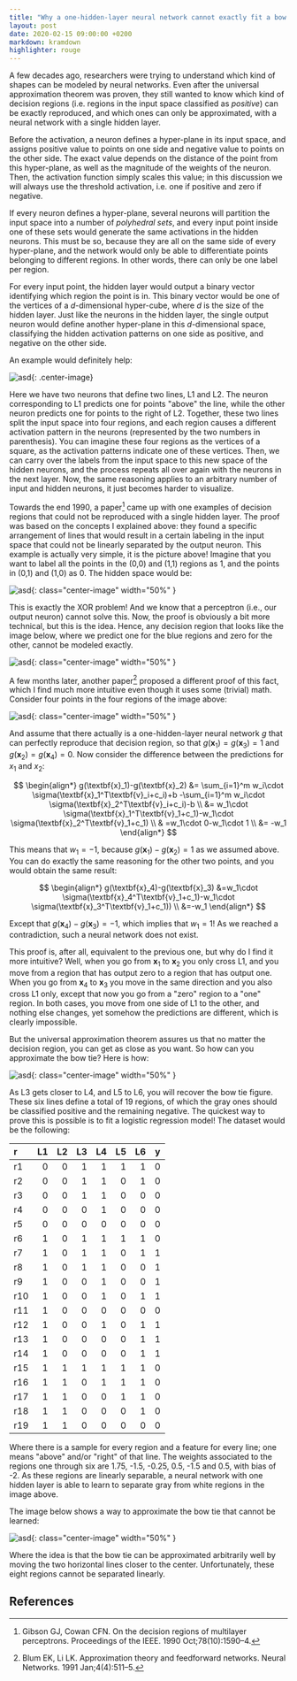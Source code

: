 ```yaml
---
title: "Why a one-hidden-layer neural network cannot exactly fit a bow tie, and how to approximate it"
layout: post
date: 2020-02-15 09:00:00 +0200
markdown: kramdown
highlighter: rouge
---
```


A few decades ago, researchers were trying to understand which kind of shapes
can be modeled by neural networks. Even after the universal approximation
theorem was proven, they still wanted to know which kind of decision regions
(i.e. regions in the input space classified as _positive_) can be exactly
reproduced, and which ones can only be approximated, with a neural network with
a single hidden layer.

Before the activation, a neuron defines a hyper-plane in its input space, and
assigns positive value to points on one side and negative value to points on the
other side. The exact value depends on the distance of the point from this
hyper-plane, as well as the magnitude of the weights of the neuron. Then, the
activation function simply scales this value; in this discussion we will always
use the threshold activation, i.e. one if positive and zero if negative.

If every neuron defines a hyper-plane, several neurons will partition the input
space into a number of _polyhedral sets_, and every input point inside one of
these sets would generate the same activations in the hidden neurons. This must
be so, because they are all on the same side of every hyper-plane, and the
network would only be able to differentiate points belonging to different
regions. In other words, there can only be one label per region.

For every input point, the hidden layer would output a binary vector identifying
which region the point is in. This binary vector would be one of the vertices of
a $d$-dimensional hyper-cube, where $d$ is the size of the hidden layer. Just
like the neurons in the hidden layer, the single output neuron would define
another hyper-plane in this $d$-dimensional space, classifying the hidden
activation patterns on one side as positive, and negative on the other side.

An example would definitely help:

![asd]({{site.url}}/images/bowtie/example.png){: .center-image}

Here we have two neurons that define two lines, L1 and L2. The neuron
corresponding to L1 predicts one for points "above" the line, while the other
neuron predicts one for points to the right of L2. Together, these two lines
split the input space into four regions, and each region causes a different
activation pattern in the neurons (represented by the two numbers in
parenthesis). You can imagine these four regions as the vertices of a square, as
the activation patterns indicate one of these vertices. Then, we can carry over
the labels from the input space to this new space of the hidden neurons, and the
process repeats all over again with the neurons in the next layer. Now, the same
reasoning applies to an arbitrary number of input and hidden neurons, it just
becomes harder to visualize.

Towards the end 1990, a paper[^2] came up with one examples of decision regions
that could not be reproduced with a single hidden layer. The proof was based on
the concepts I explained above: they found a specific arrangement of lines that
would result in a certain labeling in the input space that could not be linearly
separated by the output neuron. This example is actually very simple, it is the
picture above! Imagine that you want to label all the points in the (0,0) and
(1,1) regions as 1, and the points in (0,1) and (1,0) as 0. The hidden space
would be:

![asd]({{site.url}}/images/bowtie/xor.png){: class="center-image" width="50%" }

This is exactly the XOR problem! And we know that a perceptron (i.e., our output
neuron) cannot solve this. Now, the proof is obviously a bit more technical, but
this is the idea. Hence, any decision region that looks like the image below,
where we predict one for the blue regions and zero for the other, cannot be
modeled exactly.

![asd]({{site.url}}/images/bowtie/saddle.png){: class="center-image" width="50%" }

A few months later, another paper[^1] proposed a different proof of this fact,
which I find much more intuitive even though it uses some (trivial) math.
Consider four points in the four regions of the image above:

![asd]({{site.url}}/images/bowtie/saddle_points.png){: class="center-image" width="50%" }

And assume that there actually is a one-hidden-layer neural network $g$ that can
perfectly reproduce that decision region, so that
$g(\textbf{x}_1)=g(\textbf{x}_3)=1$ and $g(\textbf{x}_2)=g(\textbf{x}_4)=0$. Now
consider the difference between the predictions for $x_1$ and $x_2$:

$$
\begin{align*}
g(\textbf{x}_1)-g(\textbf{x}_2)
&= \sum_{i=1}^m w_i\cdot \sigma(\textbf{x}_1^T\textbf{v}_i+c_i)+b
-\sum_{i=1}^m w_i\cdot \sigma(\textbf{x}_2^T\textbf{v}_i+c_i)-b \\
&= w_1\cdot \sigma(\textbf{x}_1^T\textbf{v}_1+c_1)-w_1\cdot \sigma(\textbf{x}_2^T\textbf{v}_1+c_1) \\
& =w_1\cdot 0-w_1\cdot 1 \\
&= -w_1
\end{align*}
$$

This means that $w_1=-1$, because $g(\textbf{x}_1)-g(\textbf{x}_2)=1$ as we
assumed above. You can do exactly the same reasoning for the other two points,
and you would obtain the same result:

$$
\begin{align*}
g(\textbf{x}_4)-g(\textbf{x}_3)
&=w_1\cdot \sigma(\textbf{x}_4^T\textbf{v}_1+c_1)-w_1\cdot \sigma(\textbf{x}_3^T\textbf{v}_1+c_1)) \\
&=-w_1
\end{align*}
$$

Except that $g(\textbf{x}_4)-g(\textbf{x}_3)=-1$, which implies that $w_1=1$! As
we reached a contradiction, such a neural network does not exist.

This proof is, after all, equivalent to the previous one, but why do I find it
more intuitive? Well, when you go from $\textbf{x}_1$ to $\textbf{x}_2$ you only
cross L1, and you move from a region that has output zero to a region that has
output one. When you go from $\textbf{x}_4$ to $\textbf{x}_3$ you move in the
same direction and you also cross L1 only, except that now you go from a "zero"
region to a "one" region. In both cases, you move from one side of L1 to the
other, and nothing else changes, yet somehow the predictions are different,
which is clearly impossible.

But the universal approximation theorem assures us that no matter the decision
region, you can get as close as you want. So how can you approximate the bow tie?
Here is how:

![asd]({{site.url}}/images/bowtie/regions.png){: class="center-image" width="50%" }

As L3 gets closer to L4, and L5 to L6, you will recover the bow tie figure.
These six lines define a total of 19 regions, of which the gray ones should be
classified positive and the remaining negative. The quickest way to prove this
is possible is to fit a logistic regression model! The dataset would be the
following:

| r   |   L1 |   L2 |   L3 |   L4 |   L5 |   L6 |   y |
|:----|-----:|-----:|-----:|-----:|-----:|-----:|----:|
| r1  |    0 |    0 |    1 |    1 |    1 |    1 |   0 |
| r2  |    0 |    0 |    1 |    1 |    0 |    1 |   0 |
| r3  |    0 |    0 |    1 |    1 |    0 |    0 |   0 |
| r4  |    0 |    0 |    0 |    1 |    0 |    0 |   0 |
| r5  |    0 |    0 |    0 |    0 |    0 |    0 |   0 |
| r6  |    1 |    0 |    1 |    1 |    1 |    1 |   0 |
| r7  |    1 |    0 |    1 |    1 |    0 |    1 |   1 |
| r8  |    1 |    0 |    1 |    1 |    0 |    0 |   1 |
| r9  |    1 |    0 |    0 |    1 |    0 |    0 |   1 |
| r10 |    1 |    0 |    0 |    1 |    0 |    1 |   1 |
| r11 |    1 |    0 |    0 |    0 |    0 |    0 |   0 |
| r12 |    1 |    0 |    0 |    1 |    0 |    1 |   1 |
| r13 |    1 |    0 |    0 |    0 |    0 |    1 |   1 |
| r14 |    1 |    0 |    0 |    0 |    0 |    1 |   1 |
| r15 |    1 |    1 |    1 |    1 |    1 |    1 |   0 |
| r16 |    1 |    1 |    0 |    1 |    1 |    1 |   0 |
| r17 |    1 |    1 |    0 |    0 |    1 |    1 |   0 |
| r18 |    1 |    1 |    0 |    0 |    0 |    1 |   0 |
| r19 |    1 |    1 |    0 |    0 |    0 |    0 |   0 |

Where there is a sample for every region and a feature for every line; one means
"above" and/or "right" of that line. The weights associated to the regions one
through six are 1.75, -1.5, -0.25, 0.5, -1.5 and 0.5, with bias of -2. As these
regions are linearly separable, a neural network with one hidden layer is able
to learn to separate gray from white regions in the image above.

The image below shows a way to approximate the bow tie that cannot be learned:

![asd]({{site.url}}/images/bowtie/wrong.png){: class="center-image" width="50%" }

Where the idea is that the bow tie can be approximated arbitrarily well by
moving the two horizontal lines closer to the center. Unfortunately, these eight
regions cannot be separated linearly.

## References
[^1]: Blum EK, Li LK. Approximation theory and feedforward networks. Neural Networks. 1991 Jan;4(4):511–5. 
[^2]: Gibson GJ, Cowan CFN. On the decision regions of multilayer perceptrons. Proceedings of the IEEE. 1990 Oct;78(10):1590–4. 
